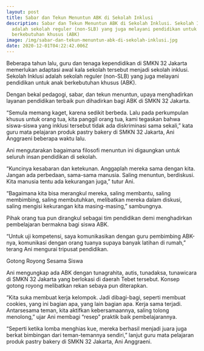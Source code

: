 ```yaml
---
layout: post
title: Sabar dan Tekun Menuntun ABK di Sekolah Inklusi
description: Sabar dan Tekun Menuntun ABK di Sekolah Inklusi. Sekolah Inklusi
  adalah sekolah reguler (non-SLB) yang juga melayani pendidikan untuk anak
  berkebutuhan khusus (ABK)
image: /img/sabar-dan-tekun-menuntun-abk-di-sekolah-inklusi.jpg
date: 2020-12-01T04:22:42.006Z
---
```

Beberapa tahun lalu, guru dan tenaga kependidikan di SMKN 32 Jakarta memerlukan adaptasi awal kala sekolah tersebut menjadi sekolah inklusi. Sekolah Inklusi adalah sekolah reguler (non-SLB) yang juga melayani pendidikan untuk anak berkebutuhan khusus (ABK).

Dengan bekal pedagogi, sabar, dan tekun menuntun, upaya menghadirkan layanan pendidikan terbaik pun dihadirkan bagi ABK di SMKN 32 Jakarta.

“Semula memang kaget, karena sedikit berbeda. Lalu pada perkumpulan khusus untuk orang tua, kita panggil orang tua, kami tegaskan bahwa siswa-siswa yang inklusi tersebut tidak ada diskriminasi sama sekali,” kata guru mata pelajaran produk pastry bakery di SMKN 32 Jakarta, Ani Anggraeni beberapa waktu lalu.

Ani mengutarakan bagaimana filosofi menuntun ini digaungkan untuk seluruh insan pendidikan di sekolah.

“Kuncinya kesabaran dan ketekunan. Anggaplah mereka sama dengan kita. Jangan ada perbedaan, sama-sama manusia. Saling menuntun, berdiskusi. Kita manusia tentu ada kekurangan juga,” tutur Ani.

“Bagaimana kita bisa merangkul mereka, saling membantu, saling membimbing, saling membutuhkan, melibatkan mereka dalam diskusi, saling mengisi kekurangan kita masing-masing,” sambungnya.

Pihak orang tua pun dirangkul sebagai tim pendidikan demi menghadirkan pembelajaran bermakna bagi siswa ABK.

“Untuk uji kompetensi, saya komunikasikan dengan guru pembimbing ABK-nya, komunikasi dengan orang tuanya supaya banyak latihan di rumah,” terang Ani mengurai tripusat pendidikan.

Gotong Royong Sesama Siswa

Ani mengungkap ada ABK dengan tunagrahita, autis, tunadaksa, tunawicara di SMKN 32 Jakarta yang berlokasi di daerah Tebet tersebut. Konsep gotong royong melibatkan rekan sebaya pun diterapkan.

“Kita suka membuat kerja kelompok. Jadi dibagi-bagi, seperti membuat cookies, yang ini bagian apa, yang lain bagian apa. Kerja sama terjadi. Antarsesama teman, kita aktifkan kebersamaannya, saling tolong menolong,” ujar Ani membagi “resep” praktik baik pembelajarannya.

“Seperti ketika lomba menghias kue, mereka berhasil menjadi juara juga berkat bimbingan dari teman-temannya sendiri,” lanjut guru mata pelajaran produk pastry bakery di SMKN 32 Jakarta, Ani Anggraeni.
